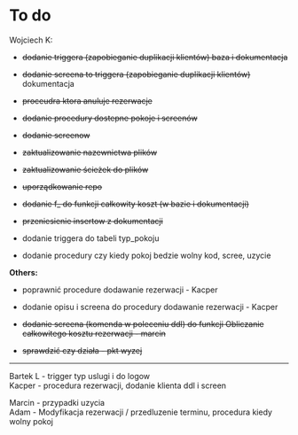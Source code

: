 # To do


Wojciech K:   
- ~~dodanie triggera (zapobieganie duplikacji klientów) baza i dokumentacja~~  

- ~~dodanie screena to triggera (zapobieganie duplikacji klientów)~~ dokumentacja  

- ~~proceudra ktora anuluje rezerwacje~~

- ~~dodanie procedury dostepne pokoje i screenów~~

- ~~dodanie screenow~~  

- ~~zaktualizowanie nazewnictwa plików~~  

- ~~zaktualizowanie ścieżek do plików~~  

- ~~uporządkowanie repo~~

- ~~dodanie f_ do funkcji całkowity koszt (w bazie i dokumentacji)~~  

- ~~przeniesienie insertow z dokumentacji~~ 

- dodanie triggera do tabeli typ_pokoju  

- dodanie procedury czy kiedy pokoj bedzie wolny kod, scree, uzycie

**Others:** 
- poprawnić procedure dodawanie rezerwacji - Kacper  
- dodanie opisu i screena do procedury dodawanie rezerwacji - Kacper  

- ~~dodanie screena (komenda w poleceniu ddl) do funkcji Obliczanie całkowitego kosztu rezerwacji - marcin~~  

- ~~sprawdzić czy działa -  pkt wyzej~~  
 


---
           
Bartek L - trigger typ uslugi i do logow  
Kacper - procedura rezerwacji, dodanie klienta  ddl i screen

Marcin - przypadki uzycia   
Adam - Modyfikacja rezerwacji / przedluzenie terminu, procedura kiedy wolny pokoj

